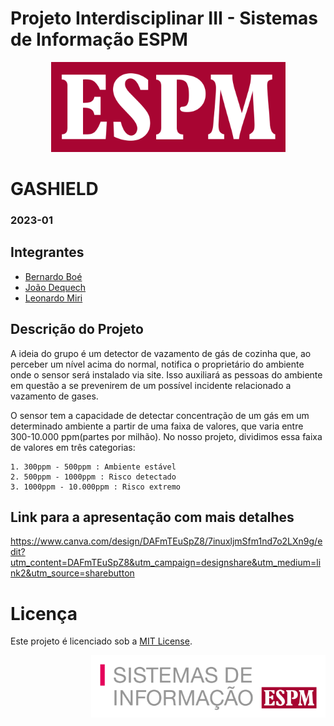# Projeto Interdisciplinar III - Sistemas de Informação ESPM

<p align="center">
    <a href="https://www.espm.br/cursos-de-graduacao/sistemas-de-informacao/"><img src="https://raw.githubusercontent.com/tech-espm/misc-template/main/logo.png" alt="Sistemas de Informação ESPM" style="width: 375px;"/></a>
</p>

# GASHIELD 

### 2023-01

## Integrantes
- [Bernardo Boé](https://github.com/bernardoboe)
- [João Dequech](https://github.com/JoaoDequech)
- [Leonardo Miri](https://github.com/LeoMiriZ)

## Descrição do Projeto

A ideia do grupo é um detector de vazamento de gás de cozinha que, ao perceber um nível acima do normal, notifica o proprietário do ambiente onde o sensor será instalado via site. 
Isso auxiliará as pessoas do ambiente em questão a se prevenirem de um possível incidente relacionado a vazamento de gases.

O sensor tem a capacidade de detectar concentração de um gás em um determinado ambiente a partir de uma faixa de valores, que varia entre 300-10.000 ppm(partes por milhão).
No nosso projeto, dividimos essa faixa de valores em três categorias:

    1. 300ppm - 500ppm : Ambiente estável
    2. 500ppm - 1000ppm : Risco detectado
    3. 1000ppm - 10.000ppm : Risco extremo

## Link para a apresentação com mais detalhes

https://www.canva.com/design/DAFmTEuSpZ8/7inuxljmSfm1nd7o2LXn9g/edit?utm_content=DAFmTEuSpZ8&utm_campaign=designshare&utm_medium=link2&utm_source=sharebutton

# Licença

Este projeto é licenciado sob a [MIT License](https://github.com/tech-espm/misc-template/blob/main/LICENSE).

<p align="right">
    <a href="https://www.espm.br/cursos-de-graduacao/sistemas-de-informacao/"><img src="https://raw.githubusercontent.com/tech-espm/misc-template/main/logo-si-512.png" alt="Sistemas de Informação ESPM" style="width: 375px;"/></a>
</p>
